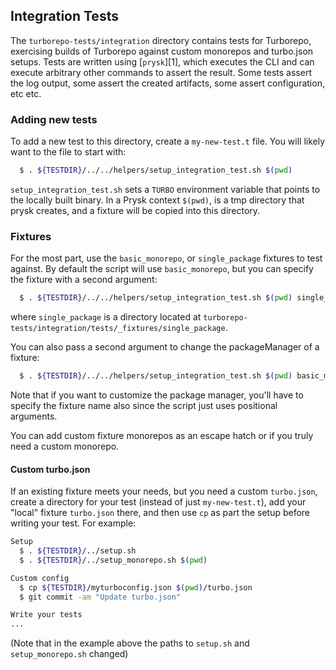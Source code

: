 ## Integration Tests

The `turborepo-tests/integration` directory contains tests for Turborepo, exercising builds of
Turborepo against custom monorepos and turbo.json setups. Tests are written using [`prysk`][1],
which executes the CLI and can execute arbitrary other commands to assert the result. Some tests
assert the log output, some assert the created artifacts, some assert configuration, etc etc.

### Adding new tests

To add a new test to this directory, create a `my-new-test.t` file. You will likely want to
the file to start with:

```bash
  $ . ${TESTDIR}/../../helpers/setup_integration_test.sh $(pwd)
```

`setup_integration_test.sh` sets a `TURBO` environment variable that points to the locally built binary.
In a Prysk context `$(pwd)`, is a tmp directory that prysk creates, and a fixture will be copied
into this directory.

### Fixtures

For the most part, use the `basic_monorepo`, or `single_package` fixtures to test against.
By default the script will use `basic_monorepo`, but you can specify the fixture with a second
argument:

```bash
  $ . ${TESTDIR}/../../helpers/setup_integration_test.sh $(pwd) single_package
```

where `single_package` is a directory located at `turborepo-tests/integration/tests/_fixtures/single_package`.

You can also pass a second argument to change the packageManager of a fixture:

```bash
  $ . ${TESTDIR}/../../helpers/setup_integration_test.sh $(pwd) basic_monorepo "yarn@1.22.17"
```

Note that if you want to customize the package manager, you'll have to specify the fixture name
also since the script just uses positional arguments.

You can add custom fixture monorepos as an escape hatch or if you truly need a custom monorepo.

#### Custom turbo.json

If an existing fixture meets your needs, but you need a custom `turbo.json`, create
a directory for your test (instead of just `my-new-test.t`), add your "local" fixture `turbo.json`
there, and then use `cp` as part the setup before writing your test. For example:

```bash
Setup
  $ . ${TESTDIR}/../setup.sh
  $ . ${TESTDIR}/../setup_monorepo.sh $(pwd)

Custom config
  $ cp ${TESTDIR}/myturboconfig.json $(pwd)/turbo.json
  $ git commit -am "Update turbo.json"

Write your tests
...
```

(Note that in the example above the paths to `setup.sh` and `setup_monorepo.sh` changed)
